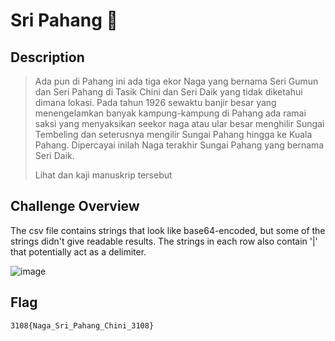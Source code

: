 # Sri Pahang 🧩

## Description
> Ada pun di Pahang ini ada tiga ekor Naga yang bernama Seri Gumun dan Seri Pahang di Tasik Chini dan Seri Daik yang tidak diketahui dimana lokasi. Pada tahun 1926 sewaktu banjir besar yang menengelamkan banyak kampung-kampung di Pahang ada ramai saksi yang menyaksikan seekor naga atau ular besar menghilir Sungai Tembeling dan seterusnya mengilir Sungai Pahang hingga ke Kuala Pahang. Dipercayai inilah Naga terakhir Sungai Pahang yang bernama Seri Daik.
> 
> Lihat dan kaji manuskrip tersebut

## Challenge Overview
The csv file contains strings that look like base64-encoded, but some of the strings didn't give readable results. The strings in each row also contain '|' that potentially act as a delimiter.

![image](https://github.com/user-attachments/assets/b5c91d45-7c88-481d-9b0f-910e6fe520cc)

## Flag
```
3108{Naga_Sri_Pahang_Chini_3108}
```
